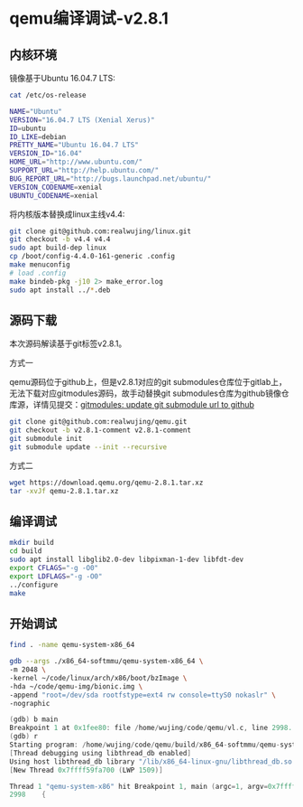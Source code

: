 # qemu编译调试-v2.8.1

## 内核环境

镜像基于Ubuntu 16.04.7 LTS:

```bash
cat /etc/os-release

NAME="Ubuntu"
VERSION="16.04.7 LTS (Xenial Xerus)"
ID=ubuntu
ID_LIKE=debian
PRETTY_NAME="Ubuntu 16.04.7 LTS"
VERSION_ID="16.04"
HOME_URL="http://www.ubuntu.com/"
SUPPORT_URL="http://help.ubuntu.com/"
BUG_REPORT_URL="http://bugs.launchpad.net/ubuntu/"
VERSION_CODENAME=xenial
UBUNTU_CODENAME=xenial
```

将内核版本替换成linux主线v4.4:

```bash
git clone git@github.com:realwujing/linux.git
git checkout -b v4.4 v4.4
sudo apt build-dep linux
cp /boot/config-4.4.0-161-generic .config
make menuconfig
# load .config
make bindeb-pkg -j10 2> make_error.log
sudo apt install ../*.deb
```

## 源码下载

本次源码解读基于git标签v2.8.1。

方式一

qemu源码位于github上，但是v2.8.1对应的git submodules仓库位于gitlab上，无法下载对应gitmodules源码，故手动替换git submodules仓库为github镜像仓库源，详情见提交：[gitmodules: update git submodule url to github](https://github.com/realwujing/qemu/commit/56fe7ca29adddd876b590e301e62d5b6e4b3a33e)

```bash
git clone git@github.com:realwujing/qemu.git
git checkout -b v2.8.1-comment v2.8.1-comment
git submodule init
git submodule update --init --recursive
```

方式二

```bash
wget https://download.qemu.org/qemu-2.8.1.tar.xz
tar -xvJf qemu-2.8.1.tar.xz
```

## 编译调试

```bash
mkdir build
cd build
sudo apt install libglib2.0-dev libpixman-1-dev libfdt-dev
export CFLAGS="-g -O0"
export LDFLAGS="-g -O0"
../configure
make
```

## 开始调试

```bash
find . -name qemu-system-x86_64
```

```bash
gdb --args ./x86_64-softmmu/qemu-system-x86_64 \
-m 2048 \
-kernel ~/code/linux/arch/x86/boot/bzImage \
-hda ~/code/qemu-img/bionic.img \
-append "root=/dev/sda rootfstype=ext4 rw console=ttyS0 nokaslr" \
-nographic
```

```c
(gdb) b main
Breakpoint 1 at 0x1fee80: file /home/wujing/code/qemu/vl.c, line 2998.
(gdb) r
Starting program: /home/wujing/code/qemu/build/x86_64-softmmu/qemu-system-x86_64 
[Thread debugging using libthread_db enabled]
Using host libthread_db library "/lib/x86_64-linux-gnu/libthread_db.so.1".
[New Thread 0x7ffff59fa700 (LWP 1509)]

Thread 1 "qemu-system-x86" hit Breakpoint 1, main (argc=1, argv=0x7fffffffdfe8, envp=0x7fffffffdff8) at /home/wujing/code/qemu/vl.c:2998
2998    {
```
